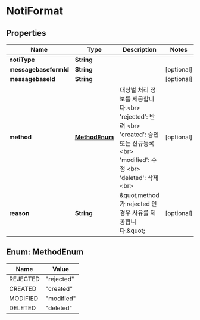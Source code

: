 

# NotiFormat


## Properties

| Name | Type | Description | Notes |
|------------ | ------------- | ------------- | -------------|
|**notiType** | **String** |  |  |
|**messagebaseformId** | **String** |  |  [optional] |
|**messagebaseId** | **String** |  |  [optional] |
|**method** | [**MethodEnum**](#MethodEnum) | 대상별 처리 정보를 제공합니다.&lt;br&gt; &#39;rejected&#39;: 반려 &lt;br&gt; &#39;created&#39;: 승인 또는 신규등록 &lt;br&gt; &#39;modified&#39;: 수정 &lt;br&gt; &#39;deleted&#39;: 삭제 &lt;br&gt;  |  [optional] |
|**reason** | **String** | \&quot;method가 rejected 인 경우 사유를 제공합니다.\&quot;  |  [optional] |



## Enum: MethodEnum

| Name | Value |
|---- | -----|
| REJECTED | &quot;rejected&quot; |
| CREATED | &quot;created&quot; |
| MODIFIED | &quot;modified&quot; |
| DELETED | &quot;deleted&quot; |




